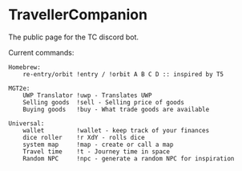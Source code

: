 # TravellerCompanion
The public page for the TC discord bot.


Current commands:
```
Homebrew:
  	re-entry/orbit !entry / !orbit A B C D :: inspired by T5
  
MGT2e:
	UWP Translator !uwp - Translates UWP
  	Selling goods  !sell - Selling price of goods
  	Buying goods   !buy - What trade goods are available
  
Universal:
  	wallet         !wallet - keep track of your finances
  	dice roller    !r XdY - rolls dice
  	system map     !map - create or call a map
  	Travel time    !t - Journey time in space
  	Random NPC     !npc - generate a random NPC for inspiration
```
